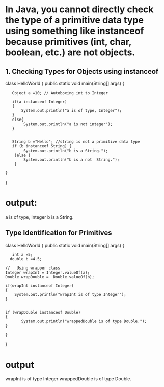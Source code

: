 # In Java, you cannot directly check the type of a primitive data type using something like instanceof because primitives (int, char, boolean, etc.) are not objects. 

##  1. Checking Types for Objects using instanceof


class HelloWorld {
    public static void main(String[] args) {
       
       Object a =10; // Autoboxing int to Integer
     
       if(a instanceof Integer)
       {
           System.out.println("a is of type, Integer");
       }
       else{
            System.out.println("a is not integer");
       }
       
       
       String b ="Hello"; //string is not a primitive data type
       if (b instanceof String) {
            System.out.println("b is a String.");
        }else {
            System.out.println("b is a not  String.");
        }
 
    }
}


# output:
a is of type, Integer
b is a String.

## Type Identification for Primitives



class HelloWorld {
    public static void main(String[] args) {
       
       int a =5;
      double b =4.5;
       
    //   Using wrapper class
    Integer wrapInt = Integer.valueOf(a);
    Double wrapDouble =  Double.valueOf(b);
    
    if(wrapInt instanceof Integer)
    {
        System.out.println("wrapInt is of type Integer");
    }

    
    if (wrapDouble instanceof Double)
    {
           System.out.println("wrappedDouble is of type Double.");
    }
       
    }
}


# output
wrapInt is of type Integer
wrappedDouble is of type Double.